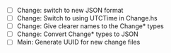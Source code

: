 - [ ] Change: switch to new JSON format
- [ ] Change: Switch to using UTCTime in Change.hs
- [ ] Change: Give clearer names to the Change* types
- [ ] Change: Convert Change* types to JSON
- [ ] Main: Generate UUID for new change files
